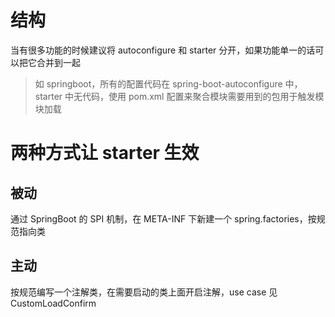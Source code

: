 # 结构

当有很多功能的时候建议将 autoconfigure 和 starter 分开，如果功能单一的话可以把它合并到一起

> 如 springboot，所有的配置代码在 spring-boot-autoconfigure 中，starter 中无代码，使用 pom.xml 配置来聚合模块需要用到的包用于触发模块加载

# 两种方式让 starter 生效

## 被动

通过 SpringBoot 的 SPI 机制，在 META-INF 下新建一个 spring.factories，按规范指向类

## 主动

按规范编写一个注解类，在需要启动的类上面开启注解，use case 见 CustomLoadConfirm